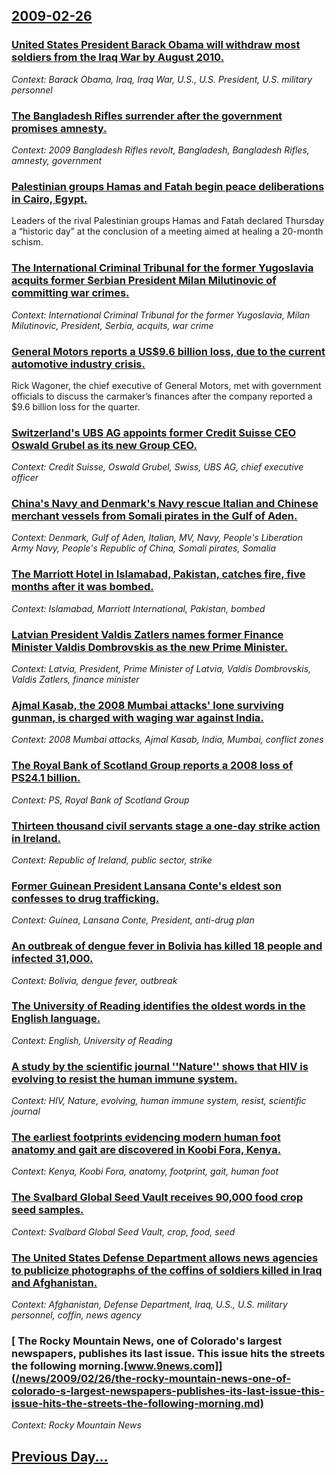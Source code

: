## [2009-02-26](/news/2009/02/26/index.md)

### [ United States President Barack Obama will withdraw most soldiers from the Iraq War by August 2010. ](/news/2009/02/26/united-states-president-barack-obama-will-withdraw-most-soldiers-from-the-iraq-war-by-august-2010.md)
_Context: Barack Obama, Iraq, Iraq War, U.S., U.S. President, U.S. military personnel_

### [ The Bangladesh Rifles surrender after the government promises amnesty. ](/news/2009/02/26/the-bangladesh-rifles-surrender-after-the-government-promises-amnesty.md)
_Context: 2009 Bangladesh Rifles revolt, Bangladesh, Bangladesh Rifles, amnesty, government_

### [ Palestinian groups Hamas and Fatah begin peace deliberations in Cairo, Egypt. ](/news/2009/02/26/palestinian-groups-hamas-and-fatah-begin-peace-deliberations-in-cairo-egypt.md)
Leaders of the rival Palestinian groups Hamas and Fatah declared Thursday a “historic day” at the conclusion of a meeting aimed at healing a 20-month schism.

### [ The International Criminal Tribunal for the former Yugoslavia acquits former Serbian President Milan Milutinovic of committing war crimes. ](/news/2009/02/26/the-international-criminal-tribunal-for-the-former-yugoslavia-acquits-former-serbian-president-milan-milutinovia-of-committing-war-crimes.md)
_Context: International Criminal Tribunal for the former Yugoslavia, Milan Milutinovic, President, Serbia, acquits, war crime_

### [ General Motors reports a US$9.6 billion loss, due to the current automotive industry crisis. ](/news/2009/02/26/general-motors-reports-a-us-9-6-billion-loss-due-to-the-current-automotive-industry-crisis.md)
Rick Wagoner, the chief executive of General Motors, met with government officials to discuss the carmaker’s finances after the company reported a $9.6 billion loss for the quarter.

### [ Switzerland's UBS AG appoints former Credit Suisse CEO Oswald Grubel as its new Group CEO. ](/news/2009/02/26/switzerland-s-ubs-ag-appoints-former-credit-suisse-ceo-oswald-gra1-4bel-as-its-new-group-ceo.md)
_Context: Credit Suisse, Oswald Grubel, Swiss, UBS AG, chief executive officer_

### [ China's Navy and Denmark's Navy rescue Italian and Chinese merchant vessels from Somali pirates in the Gulf of Aden. ](/news/2009/02/26/china-s-navy-and-denmark-s-navy-rescue-italian-and-chinese-merchant-vessels-from-somali-pirates-in-the-gulf-of-aden.md)
_Context: Denmark, Gulf of Aden, Italian, MV, Navy, People's Liberation Army Navy, People's Republic of China, Somali pirates, Somalia_

### [ The Marriott Hotel in Islamabad, Pakistan, catches fire, five months after it was bombed. ](/news/2009/02/26/the-marriott-hotel-in-islamabad-pakistan-catches-fire-five-months-after-it-was-bombed.md)
_Context: Islamabad, Marriott International, Pakistan, bombed_

### [ Latvian President Valdis Zatlers names former Finance Minister Valdis Dombrovskis as the new Prime Minister. ](/news/2009/02/26/latvian-president-valdis-zatlers-names-former-finance-minister-valdis-dombrovskis-as-the-new-prime-minister.md)
_Context: Latvia, President, Prime Minister of Latvia, Valdis Dombrovskis, Valdis Zatlers, finance minister_

### [ Ajmal Kasab, the 2008 Mumbai attacks' lone surviving gunman, is charged with waging war against India. ](/news/2009/02/26/ajmal-kasab-the-2008-mumbai-attacks-lone-surviving-gunman-is-charged-with-waging-war-against-india.md)
_Context: 2008 Mumbai attacks, Ajmal Kasab, India, Mumbai, conflict zones_

### [ The Royal Bank of Scotland Group reports a 2008 loss of PS24.1 billion.  ](/news/2009/02/26/the-royal-bank-of-scotland-group-reports-a-2008-loss-of-aps24-1-billion.md)
_Context: PS, Royal Bank of Scotland Group_

### [ Thirteen thousand civil servants stage a one-day strike action in Ireland. ](/news/2009/02/26/thirteen-thousand-civil-servants-stage-a-one-day-strike-action-in-ireland.md)
_Context: Republic of Ireland, public sector, strike_

### [ Former Guinean President Lansana Conte's eldest son confesses to drug trafficking. ](/news/2009/02/26/former-guinean-president-lansana-conta-c-s-eldest-son-confesses-to-drug-trafficking.md)
_Context: Guinea, Lansana Conte, President, anti-drug plan_

### [ An outbreak of dengue fever in Bolivia has killed 18 people and infected 31,000. ](/news/2009/02/26/an-outbreak-of-dengue-fever-in-bolivia-has-killed-18-people-and-infected-31-000.md)
_Context: Bolivia, dengue fever, outbreak_

### [ The University of Reading identifies the oldest words in the English language. ](/news/2009/02/26/the-university-of-reading-identifies-the-oldest-words-in-the-english-language.md)
_Context: English, University of Reading_

### [ A study by the scientific journal ''Nature'' shows that HIV is evolving to resist the human immune system. ](/news/2009/02/26/a-study-by-the-scientific-journal-nature-shows-that-hiv-is-evolving-to-resist-the-human-immune-system.md)
_Context: HIV, Nature, evolving, human immune system, resist, scientific journal_

### [ The earliest footprints evidencing modern human foot anatomy and gait are discovered in Koobi Fora, Kenya. ](/news/2009/02/26/the-earliest-footprints-evidencing-modern-human-foot-anatomy-and-gait-are-discovered-in-koobi-fora-kenya.md)
_Context: Kenya, Koobi Fora, anatomy, footprint, gait, human foot_

### [ The Svalbard Global Seed Vault receives 90,000 food crop seed samples.  ](/news/2009/02/26/the-svalbard-global-seed-vault-receives-90-000-food-crop-seed-samples.md)
_Context: Svalbard Global Seed Vault, crop, food, seed_

### [ The United States Defense Department allows news agencies to publicize photographs of the coffins of soldiers killed in Iraq and Afghanistan. ](/news/2009/02/26/the-united-states-defense-department-allows-news-agencies-to-publicize-photographs-of-the-coffins-of-soldiers-killed-in-iraq-and-afghanista.md)
_Context: Afghanistan, Defense Department, Iraq, U.S., U.S. military personnel, coffin, news agency_

### [ The Rocky Mountain News, one of Colorado's largest newspapers, publishes its last issue. This issue hits the streets the following morning.[www.9news.com]](/news/2009/02/26/the-rocky-mountain-news-one-of-colorado-s-largest-newspapers-publishes-its-last-issue-this-issue-hits-the-streets-the-following-morning.md)
_Context: Rocky Mountain News_

## [Previous Day...](/news/2009/02/25/index.md)

